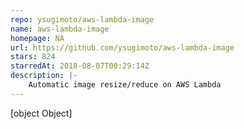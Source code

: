 ```yaml
---
repo: ysugimoto/aws-lambda-image
name: aws-lambda-image
homepage: NA
url: https://github.com/ysugimoto/aws-lambda-image
stars: 824
starredAt: 2018-08-07T00:29:14Z
description: |-
    Automatic image resize/reduce on AWS Lambda
---
```


[object Object]
